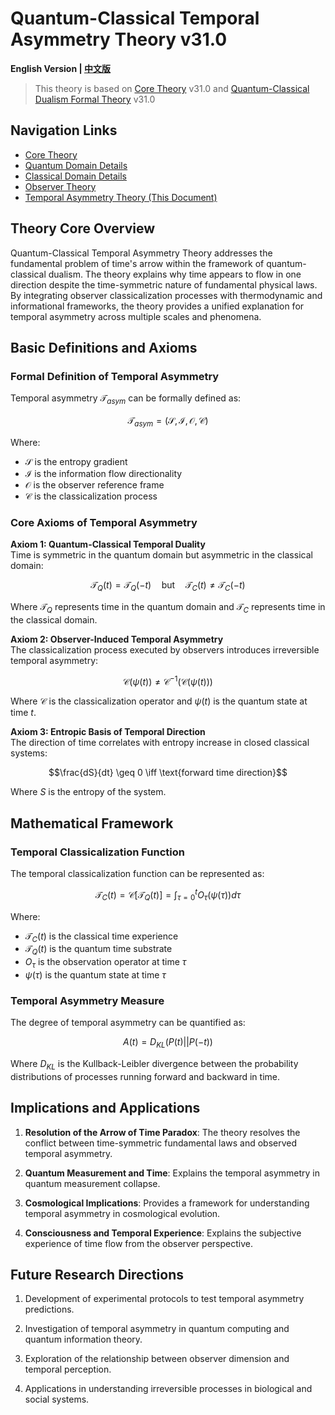 # Quantum-Classical Temporal Asymmetry Theory v31.0

**English Version | [中文版](formal_theory_temporal_asymmetry.md)**

> This theory is based on [Core Theory](../core_en.md) v31.0 and [Quantum-Classical Dualism Formal Theory](../formal_theory_core_en.md) v31.0

## Navigation Links
- [Core Theory](../formal_theory_core_en.md)
- [Quantum Domain Details](formal_theory_quantum_domain_en.md)
- [Classical Domain Details](formal_theory_classical_domain_en.md)
- [Observer Theory](formal_theory_observer_en.md)
- [Temporal Asymmetry Theory (This Document)](formal_theory_temporal_asymmetry_en.md)

## Theory Core Overview

Quantum-Classical Temporal Asymmetry Theory addresses the fundamental problem of time's arrow within the framework of quantum-classical dualism. The theory explains why time appears to flow in one direction despite the time-symmetric nature of fundamental physical laws. By integrating observer classicalization processes with thermodynamic and informational frameworks, the theory provides a unified explanation for temporal asymmetry across multiple scales and phenomena.

## Basic Definitions and Axioms

### Formal Definition of Temporal Asymmetry

Temporal asymmetry $\mathcal{T}_{asym}$ can be formally defined as:

$$\mathcal{T}_{asym} = (\mathcal{S}, \mathcal{I}, \mathcal{O}, \mathcal{C})$$

Where:
- $\mathcal{S}$ is the entropy gradient
- $\mathcal{I}$ is the information flow directionality
- $\mathcal{O}$ is the observer reference frame
- $\mathcal{C}$ is the classicalization process

### Core Axioms of Temporal Asymmetry

**Axiom 1: Quantum-Classical Temporal Duality**  
Time is symmetric in the quantum domain but asymmetric in the classical domain:

$$\mathcal{T}_Q(t) = \mathcal{T}_Q(-t) \quad \text{but} \quad \mathcal{T}_C(t) \neq \mathcal{T}_C(-t)$$

Where $\mathcal{T}_Q$ represents time in the quantum domain and $\mathcal{T}_C$ represents time in the classical domain.

**Axiom 2: Observer-Induced Temporal Asymmetry**  
The classicalization process executed by observers introduces irreversible temporal asymmetry:

$$\mathcal{C}(\psi(t)) \neq \mathcal{C}^{-1}(\mathcal{C}(\psi(t)))$$

Where $\mathcal{C}$ is the classicalization operator and $\psi(t)$ is the quantum state at time $t$.

**Axiom 3: Entropic Basis of Temporal Direction**  
The direction of time correlates with entropy increase in closed classical systems:

$$\frac{dS}{dt} \geq 0 \iff \text{forward time direction}$$

Where $S$ is the entropy of the system.

## Mathematical Framework

### Temporal Classicalization Function

The temporal classicalization function can be represented as:

$$\mathcal{T}_C(t) = \mathcal{C}[\mathcal{T}_Q(t)] = \int_{\tau=0}^{t} O_\tau(\psi(\tau)) d\tau$$

Where:
- $\mathcal{T}_C(t)$ is the classical time experience
- $\mathcal{T}_Q(t)$ is the quantum time substrate
- $O_\tau$ is the observation operator at time $\tau$
- $\psi(\tau)$ is the quantum state at time $\tau$

### Temporal Asymmetry Measure

The degree of temporal asymmetry can be quantified as:

$$A(t) = D_{KL}(P(t)||P(-t))$$

Where $D_{KL}$ is the Kullback-Leibler divergence between the probability distributions of processes running forward and backward in time.

## Implications and Applications

1. **Resolution of the Arrow of Time Paradox**: The theory resolves the conflict between time-symmetric fundamental laws and observed temporal asymmetry.

2. **Quantum Measurement and Time**: Explains the temporal asymmetry in quantum measurement collapse.

3. **Cosmological Implications**: Provides a framework for understanding temporal asymmetry in cosmological evolution.

4. **Consciousness and Temporal Experience**: Explains the subjective experience of time flow from the observer perspective.

## Future Research Directions

1. Development of experimental protocols to test temporal asymmetry predictions.

2. Investigation of temporal asymmetry in quantum computing and quantum information theory.

3. Exploration of the relationship between observer dimension and temporal perception.

4. Applications in understanding irreversible processes in biological and social systems. 